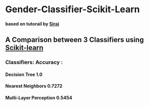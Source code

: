 # Gender-Classifier-Scikit-Learn
#### based on tutorail by [Siraj](https://www.youtube.com/channel/UCWN3xxRkmTPmbKwht9FuE5A)

## A Comparison between 3 Classifiers using [Scikit-learn](http://scikit-learn.org/stable/index.html)
### Classifiers:                  Accuracy :
#### Decision Tree                1.0
#### Nearest Neighbors            0.7272
#### Multi-Layer Perception       0.5454
